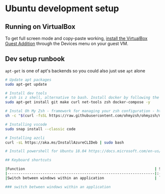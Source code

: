 # Ubuntu development setup

## Running on VirtualBox
To get full screen mode and copy-paste working, [install the VirtualBox Guest Addition](https://askubuntu.com/questions/73059/how-to-copy-paste-from-ubuntu-virtualbox-guest-to-windows-host) through the Devices menu on your guest VM.


## Dev setup runbook
`apt-get` is one of apt's backends so you could also just use `apt` alone

```sh
# Update apt packages 
sudo apt-get update

# Install dev tools
# zsh is z shell, alternative to bash. Install docker by following the 'INSTALL DOCKER ENGINE - COMMUNITY' instructions https://docs.docker.com/install/linux/docker-ce/ubuntu/
sudo apt-get install git make curl net-tools zsh docker-compose -y

# Instal Oh My Zsh - framework for managing your zsh configuration - https://github.com/ohmyzsh/ohmyzsh
sh -c "$(curl -fsSL https://raw.githubusercontent.com/ohmyzsh/ohmyzsh/master/tools/install.sh)"

# Installing vscode
sudo snap install --classic code

# Installing azcli
curl -sL https://aka.ms/InstallAzureCLIDeb | sudo bash

# Install powershell for Ubuntu 18.04 https://docs.microsoft.com/en-us/powershell/scripting/install/installing-powershell-core-on-linux?view=powershell-7#ubuntu-1804

## Keyboard shortcuts

|Function                                                           | Shortcut       |
|-------------------------------------------------------------------|:--------------:|
|Switch between windows within an application                       | `Alt` + `key above Tab` |

### switch between windows within an application

